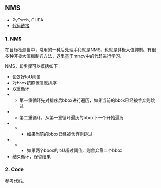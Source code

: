 <!--
 * @Author: LOTEAT
 * @Date: 2024-10-14 15:32:30
-->
## NMS
- PyTorch, CUDA
- [代码链接](https://github.com/LOTEAT/mmcv-ops/blob/main/mmcv_ops/nms/nms.ipynb)

### 1. NMS
在目标检测当中，常用的一种后处理手段就是NMS，也就是非极大值抑制。有很多种非极大值抑制的方法，这里基于mmcv中的代码进行学习。

NMS，其步骤可以概括如下：
- 设定好IoU阈值
- 对bbox按照置信度排序
- 双重循环
- - 第一重循环先对排序后bbox进行遍历，如果当前的bbox已经被舍弃则跳过
- - 第二重循环，从第一重循环遍历的bbox下一个开始遍历
- - - 如果当前的bbox已经被舍弃则跳过
- - - 如果两个bbox的IoU超过阈值，则舍弃第二个bbox
- 结束循环，保留结果

### 2. Code
参考[代码](https://github.com/LOTEAT/mmcv-ops/blob/main/mmcv_ops/nms/nms.ipynb)。